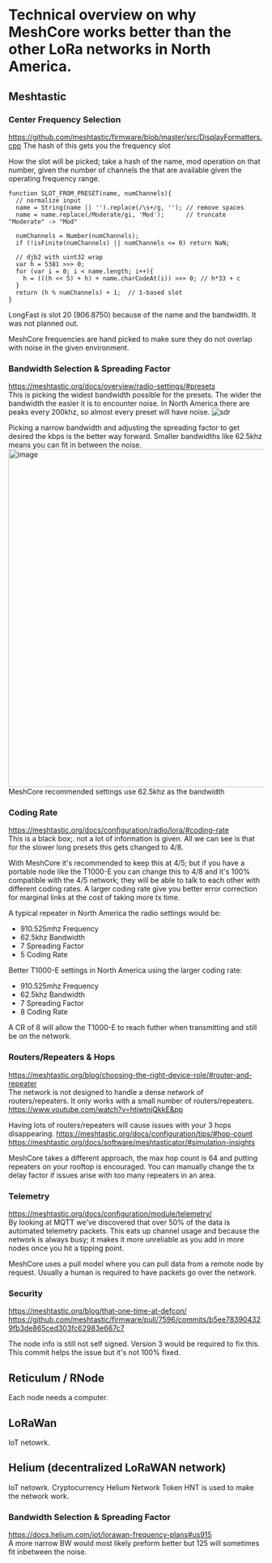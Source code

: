 


# Technical overview on why MeshCore works better than the other LoRa networks in North America.

## Meshtastic

### Center Frequency Selection
https://github.com/meshtastic/firmware/blob/master/src/DisplayFormatters.cpp The hash of this gets you the frequency slot

How the slot will be picked; take a hash of the name, mod operation on that number, given the number of channels the that are available given the operating frequency range.
```
function SLOT_FROM_PRESET(name, numChannels){
  // normalize input
  name = String(name || '').replace(/\s+/g, ''); // remove spaces
  name = name.replace(/Moderate/gi, 'Mod');      // truncate "Moderate" -> "Mod"

  numChannels = Number(numChannels);
  if (!isFinite(numChannels) || numChannels <= 0) return NaN;

  // djb2 with uint32 wrap
  var h = 5381 >>> 0;
  for (var i = 0; i < name.length; i++){
    h = (((h << 5) + h) + name.charCodeAt(i)) >>> 0; // h*33 + c
  }
  return (h % numChannels) + 1;  // 1-based slot
}
```
LongFast is slot 20 (906.8750) because of the name and the bandwidth. It was not planned out. 

MeshCore frequencies are hand picked to make sure they do not overlap with noise in the given environment. 

### Bandwidth Selection & Spreading Factor
https://meshtastic.org/docs/overview/radio-settings/#presets  
This is picking the widest bandwidth possible for the presets. The wider the bandwidth the easier it is to encounter noise. In North America there are peaks every 200khz, so almost every preset will have noise. 
![sdr](https://github.com/user-attachments/assets/a916f9fe-f783-45e6-ae25-7670e844592c)

Picking a narrow bandwidth and adjusting the spreading factor to get desired the kbps is the better way forward. Smaller bandwidths like 62.5khz means you can fit in between the noise. 
<img width="1100" height="668" alt="image" src="https://github.com/user-attachments/assets/3b32cb25-2475-46b6-8486-f117d964b461" />
MeshCore recommended settings use 62.5khz as the bandwidth

### Coding Rate
https://meshtastic.org/docs/configuration/radio/lora/#coding-rate  
This is a black box;. not a lot of information is given. All we can see is that for the slower long presets this gets changed to 4/8.

With MeshCore it's recommended to keep this at 4/5; but if you have a portable node like the T1000-E you can change this to 4/8 and it's 100% compatible with the 4/5 network; they will be able to talk to each other with different coding rates. A larger coding rate give you better error correction for marginal links at the cost of taking more tx time. 

A typical repeater in North America the radio settings would be:    
- 910.525mhz Frequency  
- 62.5khz Bandwidth  
- 7 Spreading Factor  
- 5 Coding Rate  

Better T1000-E settings in North America using the larger coding rate:  
- 910.525mhz Frequency  
- 62.5khz Bandwidth  
- 7 Spreading Factor  
- 8 Coding Rate  

A CR of 8 will allow the T1000-E to reach futher when transmitting and still be on the network. 

### Routers/Repeaters & Hops
https://meshtastic.org/blog/choosing-the-right-device-role/#router-and-repeater  
The network is not designed to handle a dense network of routers/repeaters. It only works with a small number of routers/repeaters. https://www.youtube.com/watch?v=htjwtnjQkkE&pp  

Having lots of routers/repeaters will cause issues with your 3 hops disappearing. 
https://meshtastic.org/docs/configuration/tips/#hop-count  
https://meshtastic.org/docs/software/meshtasticator/#simulation-insights  

MeshCore takes a different approach, the max hop count is 64 and putting repeaters on your rooftop is encouraged. You can manually change the tx delay factor if issues arise with too many repeaters in an area. 

### Telemetry
https://meshtastic.org/docs/configuration/module/telemetry/  
By looking at MQTT we've discovered that over 50% of the data is automated telemetry packets. This eats up channel usage and because the network is always busy; it makes it more unreliable as you add in more nodes once you hit a tipping point. 

MeshCore uses a pull model where you can pull data from a remote node by request. Usually a human is required to have packets go over the network. 

### Security
https://meshtastic.org/blog/that-one-time-at-defcon/  
https://github.com/meshtastic/firmware/pull/7596/commits/b5ee783904329fb3de865ced303fc62983e667c7  

The node info is still not self signed. Version 3 would be required to fix this. This commit helps the issue but it's not 100% fixed. 

## Reticulum / RNode
Each node needs a computer.

## LoRaWan
IoT netowrk.

## Helium (decentralized LoRaWAN network)
IoT netowrk. Cryptocurrency Helium Network Token HNT is used to make the network work. 

### Bandwidth Selection & Spreading Factor
https://docs.helium.com/iot/lorawan-frequency-plans#us915  
A more narrow BW would most likely preform better but 125 will sometimes fit inbetween the noise. 
